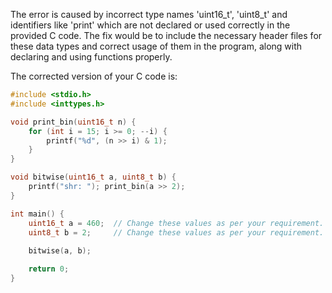 The error is caused by incorrect type names 'uint16_t', 'uint8_t' and identifiers like 'print' which are not declared or used correctly in the provided C code. The fix would be to include the necessary header files for these data types and correct usage of them in the program, along with declaring and using functions properly.

The corrected version of your C code is:

```c
#include <stdio.h>
#include <inttypes.h>

void print_bin(uint16_t n) {
    for (int i = 15; i >= 0; --i) {
        printf("%d", (n >> i) & 1);
    }
}

void bitwise(uint16_t a, uint8_t b) {
    printf("shr: "); print_bin(a >> 2);
}

int main() {
    uint16_t a = 460;  // Change these values as per your requirement.
    uint8_t b = 2;     // Change these values as per your requirement.
  
    bitwise(a, b);

    return 0;
}
```

